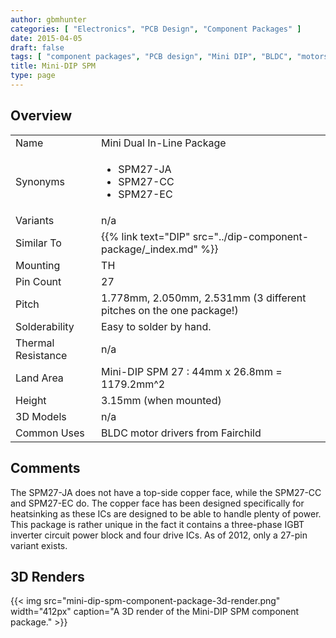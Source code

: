 ```yaml
---
author: gbmhunter
categories: [ "Electronics", "PCB Design", "Component Packages" ]
date: 2015-04-05
draft: false
tags: [ "component packages", "PCB design", "Mini DIP", "BLDC", "motors", "dual in-line package" ]
title: Mini-DIP SPM
type: page
---
```


## Overview

<table>
<tbody>
<tr>
<td >Name</td>
<td >Mini Dual In-Line Package
</td>
</tr>
<tr >
<td >Synonyms</td>
<td>
  <ul>
    <li>SPM27-JA</li>
    <li>SPM27-CC</li>
    <li>SPM27-EC</li>
  </ul>
</td>
</tr>
<tr >
<td >Variants</td>
<td >n/a</td>
</tr>
<tr>
  <td>Similar To</td>
  <td>{{% link text="DIP" src="../dip-component-package/_index.md" %}}</td>
</tr>
<tr>
<td>Mounting</td>
<td>TH</td>
</tr>
<tr>
<td>Pin Count</td>
<td>27</td>
</tr>
<tr>
<td>Pitch</td>
<td >1.778mm, 2.050mm, 2.531mm (3 different pitches on the one package!)</td>
</tr>
<tr >
<td >Solderability</td>
<td >Easy to solder by hand.</td>
</tr>
<tr >
<td >Thermal Resistance</td>
<td >n/a</td>
</tr>
<tr >
<td >Land Area</td>
<td >Mini-DIP SPM 27 : 44mm x 26.8mm = 1179.2mm^2</td>
</tr>
<tr >
<td >Height</td>
<td >3.15mm (when mounted)</td>
</tr>
<tr >
<td >3D Models</td>
<td >n/a</td>
</tr>
<tr>
<td >Common Uses</td>
<td>BLDC motor drivers from Fairchild</td>
</tr>
</tbody>
</table>

## Comments

The SPM27-JA does not have a top-side copper face, while the SPM27-CC and SPM27-EC do. The copper face has been designed specifically for heatsinking as these ICs are designed to be able to handle plenty of power. This package is rather unique in the fact it contains a three-phase IGBT inverter circuit power block and four drive ICs. As of 2012, only a 27-pin variant exists.

## 3D Renders

{{< img src="mini-dip-spm-component-package-3d-render.png" width="412px" caption="A 3D render of the Mini-DIP SPM component package."  >}}